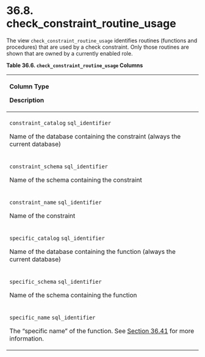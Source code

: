 # 36.8. check\_constraint\_routine\_usage

The view `check_constraint_routine_usage` identifies routines \(functions and procedures\) that are used by a check constraint. Only those routines are shown that are owned by a currently enabled role.

**Table 36.6. `check_constraint_routine_usage` Columns**

<table>
  <thead>
    <tr>
      <th style="text-align:left">
        <p>Column Type</p>
        <p>Description</p>
      </th>
    </tr>
  </thead>
  <tbody>
    <tr>
      <td style="text-align:left">
        <p><code>constraint_catalog</code>  <code>sql_identifier</code>
        </p>
        <p>Name of the database containing the constraint (always the current database)</p>
      </td>
    </tr>
    <tr>
      <td style="text-align:left">
        <p><code>constraint_schema</code>  <code>sql_identifier</code>
        </p>
        <p>Name of the schema containing the constraint</p>
      </td>
    </tr>
    <tr>
      <td style="text-align:left">
        <p><code>constraint_name</code>  <code>sql_identifier</code>
        </p>
        <p>Name of the constraint</p>
      </td>
    </tr>
    <tr>
      <td style="text-align:left">
        <p><code>specific_catalog</code>  <code>sql_identifier</code>
        </p>
        <p>Name of the database containing the function (always the current database)</p>
      </td>
    </tr>
    <tr>
      <td style="text-align:left">
        <p><code>specific_schema</code>  <code>sql_identifier</code>
        </p>
        <p>Name of the schema containing the function</p>
      </td>
    </tr>
    <tr>
      <td style="text-align:left">
        <p><code>specific_name</code>  <code>sql_identifier</code>
        </p>
        <p>The &#x201C;specific name&#x201D; of the function. See <a href="https://www.postgresql.org/docs/13/infoschema-routines.html">Section 36.41</a> for
          more information.</p>
      </td>
    </tr>
  </tbody>
</table>


